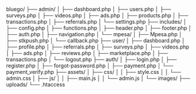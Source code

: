 bluego/
├── admin/
│   ├── dashboard.php
│   ├── users.php
│   ├── surveys.php
│   ├── videos.php
│   ├── ads.php
│   ├── products.php
│   ├── transactions.php
│   ├── referrals.php
│   └── settings.php
├── includes/
│   ├── config.php
│   ├── functions.php
│   ├── header.php
│   ├── footer.php
│   ├── auth.php
│   ├── navigation.php
│   └── mpesa/
│       ├── Mpesa.php
│       ├── stkpush.php
│       └── callback.php
├── user/
│   ├── dashboard.php
│   ├── profile.php
│   ├── referrals.php
│   ├── surveys.php
│   ├── videos.php
│   ├── ads.php
│   ├── reviews.php
│   ├── marketplace.php
│   ├── transactions.php
│   └── logout.php
├── auth/
│   ├── login.php
│   ├── register.php
│   ├── forgot-password.php
│   ├── payment.php
│   └── payment_verify.php
├── assets/
│   ├── css/
│   │   ├── style.css
│   │   └── admin.css
│   ├── js/
│   │   ├── main.js
│   │   └── admin.js
│   └── images/
├── uploads/
└── .htaccess
